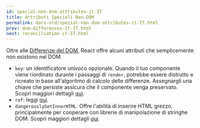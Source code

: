 ```yaml
---
id: special-non-dom-attributes-it-IT
title: Attributi Speciali Non-DOM
permalink: docs-old/special-non-dom-attributes-it-IT.html
prev: dom-differences-it-IT.html
next: reconciliation-it-IT.html
---
```


Oltre alle [Differenze del DOM](/react/docs/dom-differences.html), React offre alcuni attributi che semplicemente non esistono nel DOM.

- `key`: un identificatore univoco opzionale. Quando il tuo componente viene riordinato durante i passaggi di `render`, potrebbe essere distrutto e ricreato in base all'algoritmo di calcolo delle differenze. Assegnargli una chiave che persiste assicura che il componente venga preservato. Scopri maggiori dettagli [qui](/react/docs/multiple-components.html#dynamic-children).
- `ref`: leggi [qui](/react/docs/more-about-refs.html).
- `dangerouslySetInnerHTML`: Offre l'abilità di inserire HTML grezzo, principalmente per cooperare con librerie di manipolazione di stringhe DOM. Scopri maggiori dettagli [qui](/react/tips/dangerously-set-inner-html.html).
